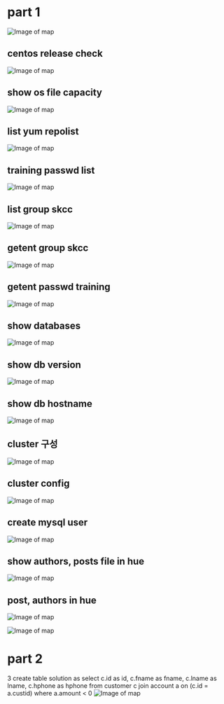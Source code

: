 # part 1 

![Image of map](/commands.PNG)

## centos release check
![Image of map](/centos%20release.PNG)

## show os file capacity
![Image of map](/show%20file%20capa.PNG)

## list yum repolist
![Image of map](/list%20yum%20repo%20list.PNG)

## training passwd list
![Image of map](/training%20passwd%20list.PNG)

## list group skcc
![Image of map](/list%20group%20skcc.PNG)

## getent group skcc
![Image of map](/getent%20group%20skcc.PNG)

## getent passwd training
![Image of map](/getent%20passwd%20training.PNG)

## show databases
![Image of map](/show%20databases.PNG)

## show db version
![Image of map](/show%20db%20version.PNG)

## show db hostname
![Image of map](/show%20db%20hostname.PNG)

## cluster 구성
![Image of map](/cluster%20구성.PNG)

## cluster config
![Image of map](/cluster%20db%20config.PNG)

## create mysql user
![Image of map](/create%20mysql%20user.PNG)

## show authors, posts file in hue
![Image of map](/authors%20in%20hue.PNG)

## post, authors in hue
![Image of map](/posts%20in%20hue.PNG)

![Image of map](/hive%20table%20authors%20posts.PNG)







# part 2

3
create table solution as select c.id as id, c.fname as fname, c.lname as lname, c.hphone as hphone from customer c join account a on (c.id = a.custid) where a.amount < 0
![Image of map](/p3-2.PNG)
